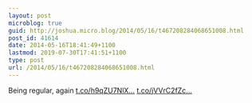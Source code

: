 ```yaml
---
layout: post
microblog: true
guid: http://joshua.micro.blog/2014/05/16/t467208284068651008.html
post_id: 41614
date: 2014-05-16T18:41:49+1100
lastmod: 2019-07-30T17:41:51+1100
type: post
url: /2014/05/16/t467208284068651008.html
---
```

Being regular, again [t.co/h9qZU7NlX...](http://t.co/h9qZU7NlXf) [t.co/jVVrC2fZc...](http://t.co/jVVrC2fZcy)
